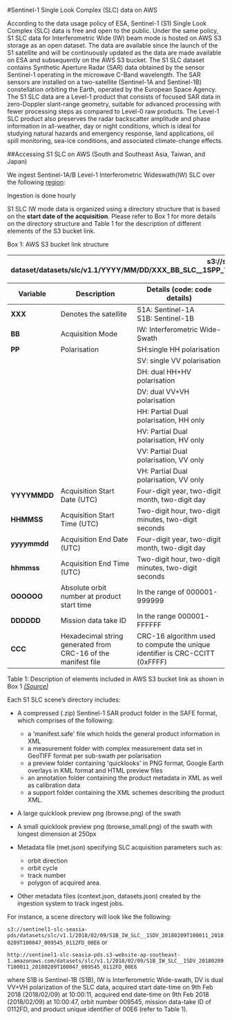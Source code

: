 #Sentinel-1 Single Look Complex (SLC) data on AWS

According to the data usage policy of ESA, Sentinel-1 (S1) Single Look Complex (SLC) data is free and open to the public. Under the same policy, S1 SLC data for Interferometric Wide (IW) beam mode is hosted on AWS S3 storage as an open dataset. The data are available since the launch of the S1 satellite and will be continuously updated as the data are made available on ESA and subsequently on the AWS S3 bucket. 
The S1 SLC dataset contains Synthetic Aperture Radar (SAR) data obtained by the sensor Sentinel-1 operating in the microwave C-Band wavelength. The SAR sensors are installed on a two-satellite (Sentinel-1A and Sentinel-1B) constellation orbiting the Earth, operated by the European Space Agency. The S1 SLC data are a Level-1 product that consists of focused SAR data in zero-Doppler slant-range geometry, suitable for advanced processing with fewer processing steps as compared to Level-0 raw products. The Level-1 SLC product also preserves the radar backscatter amplitude and phase information in all-weather, day or night conditions, which is ideal for studying natural hazards and emergency response, land applications, oil spill monitoring, sea-ice conditions, and associated climate-change effects.


##Accessing S1 SLC on AWS (South and Southeast Asia, Taiwan, and Japan)

We ingest Sentinel-1A/B Level-1 Interferometric Wideswath(IW) SLC over the following [region]():

Ingestion is done hourly

S1 SLC IW mode data is organized using a directory structure that is based on the **start date of the acquisition**. Please refer to Box 1 for more details on the directory structure and Table 1 for the description of different elements of the S3 bucket link.

Box 1: AWS S3 bucket link structure

| s3://sentinel1-slc-dataset/datasets/slc/v1.1/**YYYY/MM/DD/XXX_BB**_SLC__1S**PP_YYYYMMDDTHHMMSS_yyyymmddThhmmss_OOOOOO_DDDDDD_CCCC** |
|-------------------------------------------------------------------------------------------------------------------------------------|

|Variable      |Description                |Details (code: code details)|
|--------------|---------------------------|----------------------------|
|**XXX**      |Denotes the satellite       |S1A: Sentinel-1A <br>S1B: Sentinel-1B|
|**BB**       |Acquisition Mode            |IW: Interferometric Wide-Swath       |
|**PP**       |Polarisation                |SH:single HH polarisation 
|             |                            |SV:	single VV polarisation
|             |                            |DH:	dual HH+HV polarisation 
|             |                            |DV:	dual VV+VH polarisation 
|             |                            |HH:	Partial Dual polarisation, HH only 
|             |                            |HV:	Partial Dual polarisation, HV only 
|             |                            |VV:	Partial Dual polarisation, VV only 
|             |                            |VH:	Partial Dual polarisation, VV only|
|**YYYYMMDD** |Acquisition Start Date (UTC)|Four-digit year, two-digit month, two-digit day|
|**HHMMSS**   |Acquisition Start Time (UTC)|Two-digit hour, two-digit minutes, two-digit seconds|
|**yyyymmdd** |Acquisition End Date (UTC)  |Four-digit year, two-digit month, two-digit day|
|**hhmmss**   |Acquisition End Time (UTC)  |Two-digit hour, two-digit minutes, two-digit seconds|
|**OOOOOO**   |Absolute orbit number at product start time |In the range of 000001-999999|
|**DDDDDD**   |Mission data take ID        |In the range 000001-FFFFFF|
|**CCC**      |Hexadecimal string generated from CRC-16 of the manifest file |CRC-16 algorithm used to compute the unique identifier is CRC-CCITT (0xFFFF)|
Table 1: Description of elements included in AWS S3 bucket link as shown in Box 1 
[_(Source)_](https://sentinel.esa.int/web/sentinel/technical-guides/sentinel-1-sar/products-algorithms/level-1-product-formatting)

Each S1 SLC scene’s directory includes:
 - A compressed (.zip) Sentinel-1 SAR product folder in the SAFE format, which comprises of the following:
     - a 'manifest.safe' file which holds the general product information in XML
     - a measurement folder with complex measurement data set in GeoTIFF format per sub-swath per polarisation
     - a preview folder containing 'quicklooks' in PNG format, Google Earth overlays in KML format and HTML preview files
     - an annotation folder containing the product metadata in XML as well as calibration data
     - a support folder containing the XML schemes describing the product XML.

 - A large quicklook preview png (browse.png) of the swath
 - A small quicklook preview png (browse_small.png) of the swath with longest dimension at 250px
 - Metadata file (met.json) specifying SLC acquisition parameters such as: 
     - orbit direction
     - orbit cycle
     - track number
     - polygon of acquired area.
 - Other metadata files (context.json, datasets.json) created by the ingestion system to track ingest jobs.
 
 
For instance, a scene directory will look like the following: 

`s3://sentinel1-slc-seasia-pds/datasets/slc/v1.1/2018/02/09/S1B_IW_SLC__1SDV_20180209T100011_20180209T100047_009545_0112FD_00E6` or

`http://sentinel1-slc-seasia-pds.s3-website-ap-southeast-1.amazonaws.com/datasets/slc/v1.1/2018/02/09/S1B_IW_SLC__1SDV_20180209T100011_20180209T100047_009545_0112FD_00E6`

where S1B is Sentinel-1B (S1B), IW is Interferometric Wide-swath, DV is dual VV+VH polarization of the SLC data, acquired start date-time on 9th Feb 2018 (2018/02/09) at 10:00:11, acquired end date-time on 9th Feb 2018 (2018/02/09) at 10:00:47, orbit number 009545, mission data-take ID of 0112FD, and product unique identifier of 00E6 (refer to Table 1).

